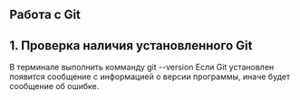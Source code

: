 ## Работа с Git

## 1. Проверка наличия установленного Git
В терминале выполнить комманду git --version
Если Git установлен появится сообщение с информацией о версии программы, иначе будет сообщение об ошибке.